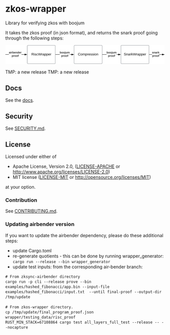 # zkos-wrapper
Library for verifying zkos with boojum

It takes the zkos proof (in json format), and returns the snark proof going through the following steps:

![diagram](diagram.svg)

TMP: a new release
TMP: a new release

## Docs

See the [docs](./docs/README.md).

## Security

See [SECURITY.md](./SECURITY.md).

## License

Licensed under either of

 * Apache License, Version 2.0, ([LICENSE-APACHE](LICENSE-APACHE) or http://www.apache.org/licenses/LICENSE-2.0)
 * MIT license ([LICENSE-MIT](LICENSE-MIT) or http://opensource.org/licenses/MIT)

at your option.

### Contribution

See [CONTRIBUTING.md](./CONTRIBUTING.md).


### Updating airbender version


If you want to update the airbender dependency, please do these additional steps:
* update Cargo.toml
* re-generate quotients - this can be done by running wrapper_generator: `cargo run --release --bin wrapper_generator`
* update test inputs: from the corresponding air-bender branch: 

```shell
# From zksync-airbender directory
cargo run -p cli --release prove --bin examples/hashed_fibonacci/app.bin --input-file examples/hashed_fibonacci/input.txt  --until final-proof --output-dir /tmp/update

# From zkos-wrapper directory.
cp /tmp/update/final_program_proof.json wrapper/testing_data/risc_proof
RUST_MIN_STACK=67108864 cargo test all_layers_full_test --release -- --nocapture
```
